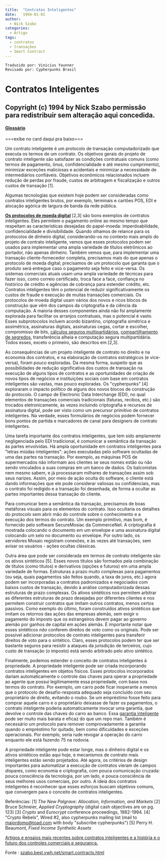 ```yaml
---
title:  "Contratos Inteligentes"
date:   1994-01-01
author:
  - Nick Szabo
categories:
  - Artigo
tags:
  - contratos
  - transações
  - Smart Contract
---
```


```
Traduzido por: Vinicius Yaunner
Revisado por: Cypherpunks Brasil
```

# Contratos Inteligentes

Copyright (c) 1994 by Nick Szabo
permissão para redistribuir sem alteração aqui concedida.
------------------------------------------------------------

#### [Glossário](glossario-de-contratos-inteligentes.md)
===exibe no card daqui pra baixo===

Um contrato inteligente é um protocolo de transação computadorizado que executa os termos de um contrato. Os objetivos gerais do projeto de contrato inteligente são satisfazer as condições contratuais comuns (como termos de pagamento, ônus, confidencialidade e até mesmo cumprimento), minimizar exceções maliciosas e acidentais e minimizar a necessidade de intermediários confiáveis. Objetivos econômicos relacionados incluem redução de perdas por fraude, custos de arbitragem e fiscalização e outros custos de transação [1].

Algumas tecnologias que existem hoje podem ser consideradas como contratos inteligentes brutos, por exemplo, terminais e cartões POS, EDI e alocação agórica de largura de banda da rede pública.

**[Os protocolos de moeda digital](https://www.fon.hum.uva.nl/rob/Courses/InformationInSpeech/CDROM/Literature/LOTwinterschool2006/szabo.best.vwh.net/bearer_contracts.htmlhttps:/)** [2,3] são bons exemplos de contratos inteligentes. Eles permitem o pagamento online ao mesmo tempo que respeitam as características desejadas do papel-moeda: imperdoabilidade, confidencialidade e divisibilidade. Quando olhamos de relance para os protocolos de dinheiro digital, considerando-os no contexto mais amplo do projeto de contrato inteligente, vemos que esses protocolos podem ser usados para implementar uma ampla variedade de títulos eletrônicos ao portador, não apenas dinheiro. Também vemos que, para implementar uma transação cliente-fornecedor completa, precisamos mais do que apenas o protocolo de moeda digital; precisamos de um protocolo que garanta que o produto será entregue caso o pagamento seja feito e vice-versa. Os sistemas comerciais atuais usam uma ampla variedade de técnicas para fazer isso, como correio certificado, troca face a face, confiança no histórico de crédito e agências de cobrança para estender crédito, etc. Contratos inteligentes têm o potencial de reduzir significativamente os custos de fraude e execução de muitas transações comerciais. Os protocolos de moeda digital usam vários dos novos e ricos blocos de construção que vêm dos campos da criptografia e da ciência da computação. A maioria desses componentes ainda não foi amplamente explorada para facilitar os arranjos contratuais, mas o potencial é vasto. Esses subprotocolos incluem acordo bizantino, criptografia simétrica e assimétrica, assinaturas digitais, assinaturas cegas, cortar e escolher, compromisso de bits, [cálculos seguros multipartidários](os-protocolos-de-deus.md), [compartilhamento de segredos](https://www.fon.hum.uva.nl/rob/Courses/InformationInSpeech/CDROM/Literature/LOTwinterschool2006/szabo.best.vwh.net/secret.html), transferência alheia e computação segura multipartidária. Todos esses, exceto o primeiro, são descritos em [2,3].

As consequências de um projeto inteligente de contrato no direito e na economia dos contratos, e na elaboração de contratos estratégicos (e vice-versa), foram pouco exploradas. Da mesma forma, suspeito que as possibilidades de redução significativa dos custos de transação na execução de alguns tipos de contratos e as oportunidades de criação de novos tipos de negócios e instituições sociais com base em contratos inteligentes são vastas, mas pouco exploradas. Os "cypherpunks" [4] exploraram o impacto político de alguns dos novos blocos de construção do protocolo. O campo de Electronic Data Interchange (EDI), no qual elementos de transações comerciais tradicionais (faturas, recibos, etc.) são trocados eletronicamente, às vezes incluindo criptografia e recursos de assinatura digital, pode ser visto como um precursor primitivo de contratos inteligentes. Na verdade, esses formulários de negócios podem fornecer bons pontos de partida e marcadores de canal para designers de contrato inteligentes.

Uma tarefa importante dos contratos inteligentes, que tem sido amplamente negligenciada pelo EDI tradicional, é comunicar a semântica da transação às partes envolvidas. Há ampla oportunidade em contratos inteligentes para "letras miúdas inteligentes": ações executadas pelo software ocultadas de uma das partes na transação. Por exemplo, as máquinas POS de supermercados não informam aos clientes se seus nomes estão ou não sendo vinculados a suas compras em um banco de dados. Os balconistas nem mesmo sabem, e já processaram milhares de transações assim sob seus narizes. Assim, por meio de ação oculta do software, o cliente está dando informações que ele pode considerar valiosas ou confidenciais, mas o contrato foi redigido e a transação foi desenhada, de forma a ocultar as partes importantes dessa transação do cliente.

Para comunicar bem a semântica da transação, precisamos de boas metáforas visuais para os elementos do contrato. Isso ocultaria os detalhes do protocolo sem abrir mão do controle sobre o conhecimento e a execução dos termos do contrato. Um exemplo primitivo, mas bom, é fornecido pelo software SecureMosiac da CommerceNet. A criptografia é mostrada colocando o documento em um envelope e uma assinatura digital colocando um selo no documento ou envelope. Por outro lado, os servidores Mosaic registram conexões, e às vezes até transações, sem avisar os usuários - ações ocultas clássicas.

Outra área que pode ser considerada em termos de contrato inteligente são os ativos sintéticos [5]. Esses novos títulos são formados pela combinação de títulos (como títulos) e derivativos (opções e futuros) em uma ampla variedade de formas. Estruturas a prazo muito complexas para pagamentos (ou seja, quais pagamentos são feitos quando, a taxa de juros, etc.) agora podem ser incorporadas a contratos padronizados e negociados com baixos custos de transação, devido à análise computadorizada dessas estruturas de prazo complexas. Os ativos sintéticos nos permitem arbitrar as diferentes estruturas de prazo desejadas por diferentes clientes e nos permitem construir contratos que imitam outros contratos, menos certos passivos. Como exemplo do último, foram construídos ativos sintéticos que imitam os retornos das ações das empresas alemãs, sem exigir o pagamento do imposto que os estrangeiros devem pagar ao governo alemão por ganhos de capital em ações alemãs. É importante notar que esses sintéticos _não_ conferem direitos de voto como os originais. Pode ser possível adicionar protocolos de contrato inteligentes para transferir direitos de voto para o sintético. Claro, esses protocolos podem ter que ser bastante seguros para resistir a ataques da jurisdição de terceiros, cujo custo de transação (o imposto) está sendo arbitrado pelo ativo sintético.

Finalmente, podemos estender o conceito de contratos inteligentes à propriedade. A propriedade inteligente pode ser criada incorporando contratos inteligentes em objetos físicos. Esses protocolos incorporados dariam automaticamente o controle das chaves para operar a propriedade ao agente que possui legitimamente essa propriedade, com base nos termos do contrato. Por exemplo, um carro pode ficar inoperante a menos que o protocolo de desafio-resposta adequado seja concluído com seu proprietário de direito, evitando o roubo. Se um empréstimo fosse feito para comprar aquele carro e o proprietário deixasse de fazer os pagamentos, o contrato inteligente poderia automaticamente invocar uma garantia, que devolve o controle das chaves do carro ao banco. Essa [garantia inteligente](https://www.fon.hum.uva.nl/rob/Courses/InformationInSpeech/CDROM/Literature/LOTwinterschool2006/szabo.best.vwh.net/smart.liens.html) pode ser muito mais barata e eficaz do que um repo man. Também é necessário um protocolo para remover comprovadamente a garantia quando o empréstimo for quitado, bem como dificuldades e exceções operacionais. Por exemplo, seria rude revogar a operação do carro enquanto ele está fazendo 75 na rodovia.

A propriedade inteligente pode estar longe, mas o dinheiro digital e os ativos sintéticos estão aqui hoje, e mecanismos de contrato mais inteligentes estão sendo projetados. Até agora, os critérios de design importantes para automatizar a execução de contratos vieram de campos díspares, como economia e criptografia, com pouca comunicação cruzada: pouca consciência da tecnologia, por um lado, e pouca consciência de seus melhores usos comerciais, por outro. A ideia dos contratos inteligentes é reconhecer que esses esforços buscam objetivos comuns, que convergem para o conceito de contratos inteligentes.

Referências:
[1] _The New Palgrave: Allocation, Information, and Markets_
[2] Bruce Schneier, _Applied Cryptography_ (digital cash
objectives are on pg. 123)
[3] _Crypto_ and _Eurocrypt_ conference proceedings, 1982-1994.
[4] "Crypto Rebels", Wired #2, also cypherpunks mailing list
(mail to majordomo@toad.com with body "subscribe cypherpunks")
[5] Perry H. Beaumont, _Fixed Income Synthetic Assets_

[Artigos e ensaios mais recentes sobre contratos inteligentes e a história e o futuro dos controles comerciais e segurança.](https://www.fon.hum.uva.nl/rob/Courses/InformationInSpeech/CDROM/Literature/LOTwinterschool2006/szabo.best.vwh.net/index.html)


Fonte : [szabo.best.vwh.net/smart.contracts.html](https://www.fon.hum.uva.nl/rob/Courses/InformationInSpeech/CDROM/Literature/LOTwinterschool2006/szabo.best.vwh.net/smart.contracts.html)
